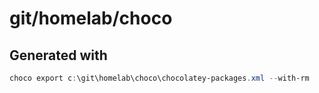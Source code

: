 # git/homelab/choco

## Generated with

```powershell
choco export c:\git\homelab\choco\chocolatey-packages.xml --with-rm
```